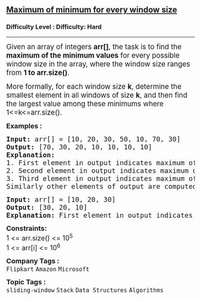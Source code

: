 <h2><a href="https://www.geeksforgeeks.org/problems/maximum-of-minimum-for-every-window-size3453/1">Maximum of minimum for every window size</a></h2><h3>Difficulty Level : Difficulty: Hard</h3><hr><div class="problems_problem_content__Xm_eO" bis_skin_checked="1"><p><span style="font-size: 14pt;">Given an array of integers <strong>arr[]</strong>, the task is to find the <strong>maximum of the minimum values</strong> for every possible window size in the array, where the window size ranges from <strong>1 to arr.size()</strong>.</span></p>
<p><span style="font-size: 14pt;">More formally, for each window size <strong>k</strong>, determine the smallest element in all windows of size <strong>k</strong>, and then find the largest value among these minimums where 1&lt;=k&lt;=arr.size().</span></p>
<p><span style="font-size: 18px;"><strong>Examples :</strong></span></p>
<pre><span style="font-size: 18px;"><strong>Input: </strong>arr[] = [10, 20, 30, 50, 10, 70, 30]
<strong>Output: </strong>[70, 30, 20, 10, 10, 10, 10] <strong>
Explanation: 
</strong>1. First element in output indicates maximum of minimums of all </span><span style="font-size: 18px;">windows of size 1.</span><span style="font-size: 18px;"> Minimums of windows of size 1 are [10], [20], [30], [50], [10], [</span><span style="font-size: 18px;">70] and [30]. Maximum of these minimums is 70. </span>
<span style="font-size: 18px;">2. Second element in output indicates maximum of minimums of all </span><span style="font-size: 18px;">windows of size 2.</span><span style="font-size: 18px;"> Minimums of windows of size 2 are [10], [20], [30], [10], [10], </span><span style="font-size: 18px;">and [30]. Maximum of these minimums is 30. <br></span><span style="font-size: 18px;">3. Third element in output indicates maximum of minimums of all </span><span style="font-size: 18px;">windows of size 3. </span><span style="font-size: 18px;">Minimums of windows of size 3 are [10], [20], [10], [10] and [10].</span><span style="font-size: 18px;"> Maximum of these minimums is 20. <br></span><span style="font-size: 18px;">Similarly other elements of output are computed.</span></pre>
<pre><span style="font-size: 18px;"><strong>Input: </strong>arr[] = [10, 20, 30]
<strong>Output: </strong>[30, 20, 10]<strong>
Explanation: </strong>First element in output indicates maximum of minimums of all </span><span style="font-size: 18px;">windows of size 1. Minimums of windows of size 1 are [10] , [20] , [30]. Maximum of these minimums are 30 and similarly other outputs can be computed</span></pre>
<p><span style="font-size: 18px;"><strong>Constraints:</strong><br>1 &lt;= arr.size() &lt;= 10<sup>5</sup><br>1 &lt;= arr[i] &lt;= 10<sup>6</sup></span></p></div><p><span style=font-size:18px><strong>Company Tags : </strong><br><code>Flipkart</code>&nbsp;<code>Amazon</code>&nbsp;<code>Microsoft</code>&nbsp;<br><p><span style=font-size:18px><strong>Topic Tags : </strong><br><code>sliding-window</code>&nbsp;<code>Stack</code>&nbsp;<code>Data Structures</code>&nbsp;<code>Algorithms</code>&nbsp;